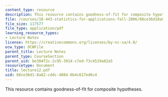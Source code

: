 ```yaml
---
content_type: resource
description: This resource contains goodness-of-fit for composite hypotheses.
file: /courses/18-443-statistics-for-applications-fall-2006/88ce36d18a82cddc40846b4c617ed6c4_lecture12.pdf
file_size: 117577
file_type: application/pdf
learning_resource_types:
- Lecture Notes
license: https://creativecommons.org/licenses/by-nc-sa/4.0/
ocw_type: OCWFile
parent_title: Lecture Notes
parent_type: CourseSection
parent_uid: be304f2c-2c95-3914-c7ed-f3c4529a02a5
resourcetype: Document
title: lecture12.pdf
uid: 88ce36d1-8a82-cddc-4084-6b4c617ed6c4
---
```

This resource contains goodness-of-fit for composite hypotheses.